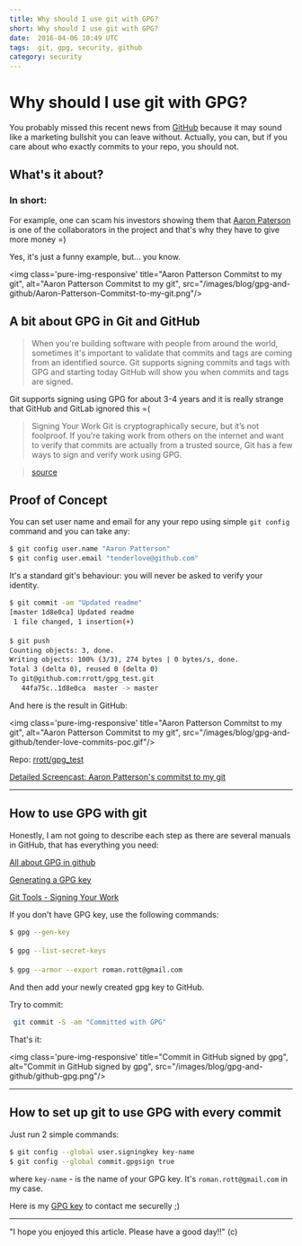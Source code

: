 ```yaml
---
title: Why should I use git with GPG?
short: Why should I use git with GPG?
date:  2016-04-06 10:49 UTC
tags:  git, gpg, security, github
category: security
---
```

# Why should I use git with GPG?
You probably missed this recent news from [GitHub](https://github.com/blog/2144-gpg-signature-verification) because it may sound like a marketing bullshit you can leave without. Actually, you can, but if you care about who exactly commits to your repo, you should not.

## What's it about?
### In short:

For example, one can scam his investors showing them that [Aaron Paterson](https://github.com/tenderlove) is one of the collaborators in the project and that's why they have to give more money =) 

Yes, it's just a funny example, but... you know.

<img class='pure-img-responsive' title="Aaron Patterson Commitst to my git", alt="Aaron Patterson Commitst to my git", src="/images/blog/gpg-and-github/Aaron-Patterson-Commitst-to-my-git.png"/> 

## A bit about GPG in Git and GitHub
>When you're building software with people from around the world, sometimes it's important to validate that commits and tags are coming from an identified source. Git supports signing commits and tags with GPG and starting today GitHub will show you when commits and tags are signed.

Git supports signing using GPG for about 3-4 years and it is really strange that GitHub and GitLab ignored this =(

>Signing Your Work
Git is cryptographically secure, but it’s not foolproof. If you’re taking work from others on the internet and want to verify that commits are actually from a trusted source, Git has a few ways to sign and verify work using GPG.

>[source](https://git-scm.com/book/uz/v2/Git-Tools-Signing-Your-Work)


## Proof of Concept

You can set user name and email for any your repo using simple `git config` command and you can take any:


```bash
$ git config user.name "Aaron Patterson"
$ git config user.email "tenderlove@github.com"
```

It's a standard git's behaviour: you will never be asked to verify your identity.

```bash
$ git commit -am "Updated readme"
[master 1d8e0ca] Updated readme
 1 file changed, 1 insertion(+)

$ git push
Counting objects: 3, done.
Writing objects: 100% (3/3), 274 bytes | 0 bytes/s, done.
Total 3 (delta 0), reused 0 (delta 0)
To git@github.com:rrott/gpg_test.git
   44fa75c..1d8e0ca  master -> master
```

And here is the result in GitHub:

<img class='pure-img-responsive' title="Aaron Patterson Commitst to my git", alt="Aaron Patterson Commitst to my git", src="/images/blog/gpg-and-github/tender-love-commits-poc.gif"/> 

Repo: <a href="https://github.com/rrott/gpg_test/commits/master/README.md" target="_blank" rel="noopener noreferrer">rrott/gpg_test</a>

<a href="/images/blog/gpg-and-github/tender-love-commits.gif" target="_blank" rel="noopener noreferrer">Detailed Screencast: Aaron Patterson's commitst to my git</a>

---
## How to use GPG with git

Honestly, I am not going to describe each step as there are several manuals in GitHub, that has everything you need:

<a href="https://help.github.com/categories/gpg/" target="_blank" rel="noopener noreferrer">All about GPG in github</a>

<a href="https://help.github.com/articles/generating-a-gpg-key/" target="_blank" rel="noopener noreferrer">Generating a GPG key</a>

<a href="https://git-scm.com/book/en/v2/Git-Tools-Signing-Your-Work" target="_blank" rel="noopener noreferrer">Git Tools - Signing Your Work</a>

If you don't have GPG key, use the following commands:

```bash
$ gpg --gen-key

$ gpg --list-secret-keys

$ gpg --armor --export roman.rott@gmail.com
```

And then add your newly created gpg key to GitHub.

Try to commit:

```bash
 git commit -S -am "Committed with GPG"
 ```

 That's it:

<img class='pure-img-responsive' title="Commit in GitHub signed by gpg", alt="Commit in GitHub signed by gpg", src="/images/blog/gpg-and-github/github-gpg.png"/> 

---
## How to set up git to use GPG with every commit

Just run 2 simple commands:

```bash
$ git config --global user.signingkey key-name
$ git config --global commit.gpgsign true
```
where `key-name` - is the name of your GPG key. 
It's `roman.rott@gmail.com` in my case.

Here is my <a href="https://keybase.io/rrott" target="_blank" rel="noopener noreferrer">GPG key</a> to contact me securelly ;)

---
"I hope you enjoyed this article. Please have a good day!!" (c)